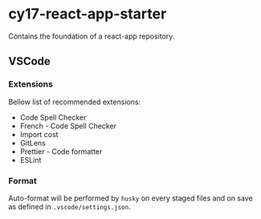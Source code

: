 # cy17-react-app-starter

Contains the foundation of a react-app repository.

## VSCode

### Extensions

Bellow list of recommended extensions:

- Code Spell Checker
- French - Code Spell Checker
- Import cost
- GitLens
- Prettier - Code formatter
- ESLint

### Format

Auto-format will be performed by `husky` on every staged files and on save as defined in `.vscode/settings.json`.
